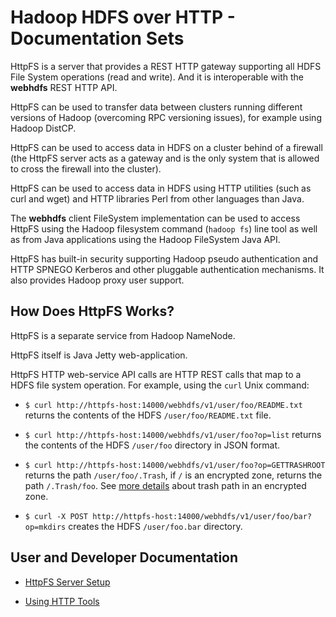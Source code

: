 <!---
  Licensed under the Apache License, Version 2.0 (the "License");
  you may not use this file except in compliance with the License.
  You may obtain a copy of the License at

   http://www.apache.org/licenses/LICENSE-2.0

  Unless required by applicable law or agreed to in writing, software
  distributed under the License is distributed on an "AS IS" BASIS,
  WITHOUT WARRANTIES OR CONDITIONS OF ANY KIND, either express or implied.
  See the License for the specific language governing permissions and
  limitations under the License. See accompanying LICENSE file.
-->

Hadoop HDFS over HTTP - Documentation Sets
==========================================

HttpFS is a server that provides a REST HTTP gateway supporting all HDFS File System operations (read and write). And it is interoperable with the **webhdfs** REST HTTP API.

HttpFS can be used to transfer data between clusters running different versions of Hadoop (overcoming RPC versioning issues), for example using Hadoop DistCP.

HttpFS can be used to access data in HDFS on a cluster behind of a firewall (the HttpFS server acts as a gateway and is the only system that is allowed to cross the firewall into the cluster).

HttpFS can be used to access data in HDFS using HTTP utilities (such as curl and wget) and HTTP libraries Perl from other languages than Java.

The **webhdfs** client FileSystem implementation can be used to access HttpFS using the Hadoop filesystem command (`hadoop fs`) line tool as well as from Java applications using the Hadoop FileSystem Java API.

HttpFS has built-in security supporting Hadoop pseudo authentication and HTTP SPNEGO Kerberos and other pluggable authentication mechanisms. It also provides Hadoop proxy user support.

How Does HttpFS Works?
----------------------

HttpFS is a separate service from Hadoop NameNode.

HttpFS itself is Java Jetty web-application.

HttpFS HTTP web-service API calls are HTTP REST calls that map to a HDFS file system operation. For example, using the `curl` Unix command:

* `$ curl http://httpfs-host:14000/webhdfs/v1/user/foo/README.txt` returns the contents of the HDFS `/user/foo/README.txt` file.

* `$ curl http://httpfs-host:14000/webhdfs/v1/user/foo?op=list` returns the contents of the HDFS `/user/foo` directory in JSON format.

* `$ curl http://httpfs-host:14000/webhdfs/v1/user/foo?op=GETTRASHROOT` returns the path `/user/foo/.Trash`, if `/` is an encrypted zone, returns the path `/.Trash/foo`. See [more details](../hadoop-project-dist/hadoop-hdfs/TransparentEncryption.html#Rename_and_Trash_considerations) about trash path in an encrypted zone.

* `$ curl -X POST http://httpfs-host:14000/webhdfs/v1/user/foo/bar?op=mkdirs` creates the HDFS `/user/foo.bar` directory.

User and Developer Documentation
--------------------------------

* [HttpFS Server Setup](./ServerSetup.html)

* [Using HTTP Tools](./UsingHttpTools.html)


